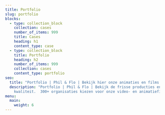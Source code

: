 ```yaml
---
title: Portfolio
slug: portfolio
blocks:
  - type: collection_block
    collection: cases
    number_of_items: 999
    title: Cases
    heading: h1
    content_type: case
  - type: collection_block
    title: Portfolio
    heading: h2
    number_of_items: 999
    collection: cases
    content_type: portfolio
seo:
  title: "Portfolio | Phil & Flo | Bekijk hier onze animaties en films "
  description: "Portfolio | Phil & Flo | Bekijk de frisse producties en kies echte
    kwaliteit.  300+ organisaties kiezen voor onze video- en animatiefilms. "
menu:
  main:
    weight: 6
---
```

